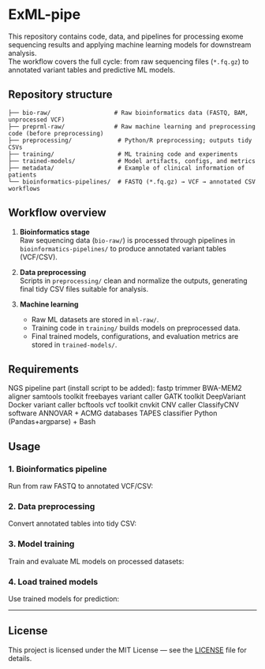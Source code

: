 # ExML-pipe

This repository contains code, data, and pipelines for processing exome sequencing results and applying machine learning models for downstream analysis.  
The workflow covers the full cycle: from raw sequencing files (`*.fq.gz`) to annotated variant tables and predictive ML models.

## Repository structure

```
├── bio-raw/                  # Raw bioinformatics data (FASTQ, BAM, unprocessed VCF)
├── preprml-raw/              # Raw machine learning and preprocessing code (before preprocessing)
├── preprocessing/             # Python/R preprocessing; outputs tidy CSVs
├── training/                  # ML training code and experiments
├── trained-models/            # Model artifacts, configs, and metrics
├── metadata/                  # Example of clinical information of patients
└── bioinformatics-pipelines/  # FASTQ (*.fq.gz) → VCF → annotated CSV workflows
```

## Workflow overview

1. **Bioinformatics stage**  
   Raw sequencing data (`bio-raw/`) is processed through pipelines in `bioinformatics-pipelines/` to produce annotated variant tables (VCF/CSV).  

2. **Data preprocessing**  
   Scripts in `preprocessing/` clean and normalize the outputs, generating final tidy CSV files suitable for analysis.  

3. **Machine learning**  
   - Raw ML datasets are stored in `ml-raw/`.  
   - Training code in `training/` builds models on preprocessed data.  
   - Final trained models, configurations, and evaluation metrics are stored in `trained-models/`.  

## Requirements
NGS pipeline part (install script to be added):
fastp trimmer
BWA-MEM2 aligner
samtools toolkit
freebayes variant caller
GATK toolkit
DeepVariant Docker variant caller
bcftools vcf toolkit
cnvkit CNV caller
ClassifyCNV software
ANNOVAR + ACMG databases
TAPES classifier
Python (Pandas+argparse) + Bash
## Usage

### 1. Bioinformatics pipeline
Run from raw FASTQ to annotated VCF/CSV:

### 2. Data preprocessing
Convert annotated tables into tidy CSV:

### 3. Model training
Train and evaluate ML models on processed datasets:

### 4. Load trained models
Use trained models for prediction:

---

## License
This project is licensed under the MIT License — see the [LICENSE](LICENSE) file for details. 
